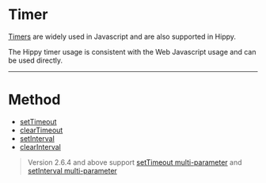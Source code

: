 # Timer

[Timers](//developer.mozilla.org/en-US/Add-ons/Code_snippets/Timers) are widely used in Javascript and are also supported in Hippy.

The Hippy timer usage is consistent with the Web Javascript usage and can be used directly.

---

# Method

* [setTimeout](//developer.mozilla.org/zh-CN/docs/Web/API/Window/setTimeout)
* [clearTimeout](//developer.mozilla.org/zh-CN/docs/Web/API/WindowTimers/clearTimeout)
* [setInterval](//developer.mozilla.org/zh-CN/docs/Web/API/Window/setInterval)
* [clearInterval](//developer.mozilla.org/zh-CN/docs/Web/API/window/clearInterval)

> Version 2.6.4 and above support [setTimeout multi-parameter](https://developer.mozilla.org/zh-CN/docs/Web/API/WindowOrWorkerGlobalScope/setTimeout#%E5%8F%82%E6%95%B0) and [setInterval multi-parameter](https://developer.mozilla.org/zh-CN/docs/Web/API/WindowOrWorkerGlobalScope/setInterval#%E5%8F%82%E6%95%B0)
